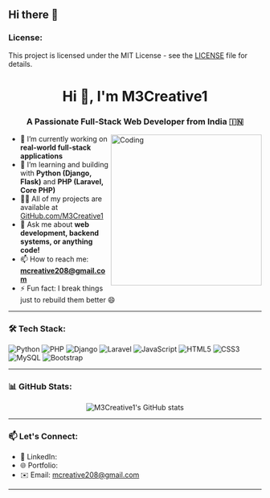 ## Hi there 👋

### License:
This project is licensed under the MIT License - see the [LICENSE](LICENSE) file for details.

<h1 align="center">Hi 👋, I'm M3Creative1</h1> 
<h3 align="center">A Passionate Full-Stack Web Developer from India 🇮🇳</h3>

<img align="right" alt="Coding" width="300" src="https://media.giphy.com/media/qgQUggAC3Pfv687qPC/giphy.gif" />

- 🔭 I’m currently working on **real-world full-stack applications**
- 🌱 I’m learning and building with **Python (Django, Flask)** and **PHP (Laravel, Core PHP)**
- 👨‍💻 All of my projects are available at [GitHub.com/M3Creative1](https://github.com/M3Creative1)
- 💬 Ask me about **web development, backend systems, or anything code!**
- 📫 How to reach me: **mcreative208@gmail.com**
- ⚡ Fun fact: I break things just to rebuild them better 😄

---

### 🛠️ Tech Stack:

![Python](https://img.shields.io/badge/-Python-3776AB?style=flat-square&logo=python&logoColor=white)
![PHP](https://img.shields.io/badge/-PHP-777BB4?style=flat-square&logo=php&logoColor=white)
![Django](https://img.shields.io/badge/-Django-092E20?style=flat-square&logo=django&logoColor=white)
![Laravel](https://img.shields.io/badge/-Laravel-F55247?style=flat-square&logo=laravel&logoColor=white)
![JavaScript](https://img.shields.io/badge/-JavaScript-F7DF1E?style=flat-square&logo=javascript&logoColor=black)
![HTML5](https://img.shields.io/badge/-HTML5-E34F26?style=flat-square&logo=html5&logoColor=white)
![CSS3](https://img.shields.io/badge/-CSS3-1572B6?style=flat-square&logo=css3&logoColor=white)
![MySQL](https://img.shields.io/badge/-MySQL-4479A1?style=flat-square&logo=mysql&logoColor=white)
![Bootstrap](https://img.shields.io/badge/-Bootstrap-563D7C?style=flat-square&logo=bootstrap&logoColor=white)

---

### 📊 GitHub Stats:

<p align="center">
  <img src="https://github-readme-stats.vercel.app/api?username=M3Creative1&show_icons=true&theme=radical" alt="M3Creative1's GitHub stats" />
</p>

---

### 📫 Let's Connect:

- 💼 LinkedIn: 
- 🌐 Portfolio:
- ✉️ Email: mcreative208@gmail.com

---
> 
